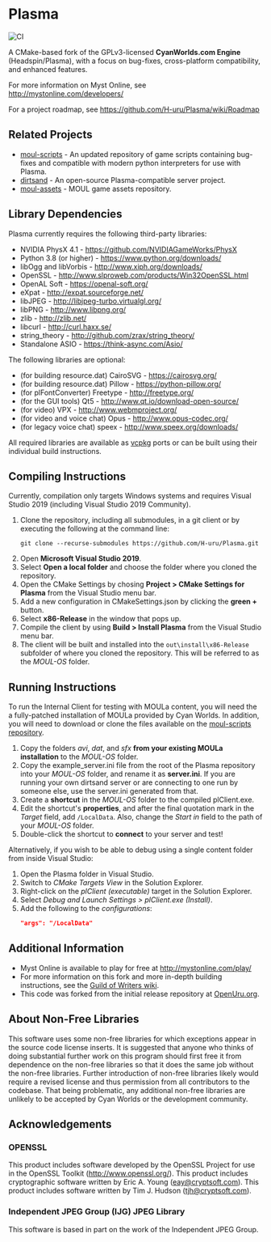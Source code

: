 Plasma
======
![CI](https://github.com/H-uru/Plasma/workflows/CI/badge.svg)

A CMake-based fork of the GPLv3-licensed **CyanWorlds.com Engine**
(Headspin/Plasma), with a focus on bug-fixes, cross-platform compatibility, and
enhanced features.

For more information on Myst Online, see http://mystonline.com/developers/

For a project roadmap, see https://github.com/H-uru/Plasma/wiki/Roadmap


Related Projects
----------------

- [moul-scripts](https://github.com/H-uru/moul-scripts) - An updated repository
  of game scripts containing bug-fixes and compatible with modern python
  interpreters for use with Plasma.
- [dirtsand](https://github.com/H-uru/dirtsand) - An open-source
  Plasma-compatible server project.
- [moul-assets](https://github.com/H-uru/moul-assets) - MOUL game
  assets repository.


Library Dependencies
--------------------

Plasma currently requires the following third-party libraries:

- NVIDIA PhysX 4.1 - https://github.com/NVIDIAGameWorks/PhysX
- Python 3.8 (or higher) - https://www.python.org/downloads/
- libOgg and libVorbis - http://www.xiph.org/downloads/
- OpenSSL - http://www.slproweb.com/products/Win32OpenSSL.html
- OpenAL Soft - https://openal-soft.org/
- eXpat - http://expat.sourceforge.net/
- libJPEG - http://libjpeg-turbo.virtualgl.org/
- libPNG - http://www.libpng.org/
- zlib - http://zlib.net/
- libcurl - http://curl.haxx.se/
- string_theory - http://github.com/zrax/string_theory/
- Standalone ASIO - https://think-async.com/Asio/

The following libraries are optional:

- (for building resource.dat) CairoSVG - https://cairosvg.org/
- (for building resource.dat) Pillow - https://python-pillow.org/
- (for plFontConverter) Freetype - http://freetype.org/
- (for the GUI tools) Qt5 - http://www.qt.io/download-open-source/
- (for video) VPX - http://www.webmproject.org/
- (for video and voice chat) Opus - http://www.opus-codec.org/
- (for legacy voice chat) speex - http://www.speex.org/downloads/

All required libraries are available as [vcpkg](https://github.com/microsoft/vcpkg)
ports or can be built using their individual build instructions.


Compiling Instructions
----------------------

Currently, compilation only targets Windows systems and requires Visual Studio
2019 (including Visual Studio 2019 Community).

1. Clone the repository, including all submodules, in a git client or by
   executing the following at the command line:
   ```
   git clone --recurse-submodules https://github.com/H-uru/Plasma.git
   ```
2. Open **Microsoft Visual Studio 2019**.
3. Select **Open a local folder** and choose the folder where you cloned the
   repository.
4. Open the CMake Settings by chosing **Project > CMake Settings for Plasma**
   from the Visual Studio menu bar.
5. Add a new configuration in CMakeSettings.json by clicking the **green +**
   button.
6. Select **x86-Release** in the window that pops up.
7. Compile the client by using **Build > Install Plasma** from the Visual
   Studio menu bar.
8. The client will be built and installed into the `out\install\x86-Release`
   subfolder of where you cloned the repository. This will be referred to as
   the *MOUL-OS* folder.


Running Instructions
--------------------

To run the Internal Client for testing with MOULa content, you will need the a
fully-patched installation of MOULa provided by Cyan Worlds. In addition, you
will need to download or clone the files available on the
[moul-scripts repository](https://github.com/H-uru/moul-scripts).

1. Copy the folders *avi*, *dat*, and *sfx* **from your existing MOULa installation**
   to the *MOUL-OS* folder.
2. Copy the example_server.ini file from the root of the Plasma repository into
   your *MOUL-OS* folder, and rename it as **server.ini**. If you are running
   your own dirtsand server or are connecting to one run by someone else, use
   the server.ini generated from that.
3. Create a **shortcut** in the *MOUL-OS* folder to the compiled plClient.exe.
4. Edit the shortcut's **properties**, and after the final quotation mark in the
   *Target* field, add `/LocalData`. Also, change the *Start in* field to the
   path of your *MOUL-OS* folder.
5. Double-click the shortcut to **connect** to your server and test!

Alternatively, if you wish to be able to debug using a single content folder
from inside Visual Studio:

1. Open the Plasma folder in Visual Studio.
2. Switch to *CMake Targets View* in the Solution Explorer.
3. Right-click on the *plClient (executable)* target in the Solution Explorer.
4. Select *Debug and Launch Settings > plClient.exe (Install)*.
5. Add the following to the *configurations*:
   ```json
   "args": "/LocalData"
   ```


Additional Information
----------------------

- Myst Online is available to play for free at http://mystonline.com/play/
- For more information on this fork and more in-depth building instructions,
  see the [Guild of Writers wiki](http://guildofwriters.org/wiki/Development:CyanWorlds.com_Engine).
- This code was forked from the initial release repository at [OpenUru.org](http://openuru.org/).


About Non-Free Libraries
------------------------

This software uses some non-free libraries for which exceptions appear in the
source code license inserts. It is suggested that anyone who thinks of doing
substantial further work on this program should first free it from dependence
on the non-free libraries so that it does the same job without the non-free
libraries. Further introduction of non-free libraries likely would require a
revised license and thus permission from all contributors to the codebase.
That being problematic, any additional non-free libraries are unlikely to be
accepted by Cyan Worlds or the development community.


Acknowledgements
----------------

### OPENSSL ###
This product includes software developed by the OpenSSL Project for use in
the OpenSSL Toolkit (http://www.openssl.org/). This product includes
cryptographic software written by Eric A. Young (eay@cryptsoft.com). This
product includes software written by Tim J. Hudson (tjh@cryptsoft.com).

### Independent JPEG Group (IJG) JPEG Library ###
This software is based in part on the work of the Independent JPEG Group.
